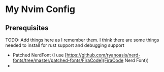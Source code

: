 # My Nvim Config

## Prerequisites

TODO: Add things here as I remember them. I think there are some things needed to install for rust support and debugging support

- Patched NerdFont (I use [https://github.com/ryanoasis/nerd-fonts/tree/master/patched-fonts/FiraCode](FiraCode Nerd Font))
- 
